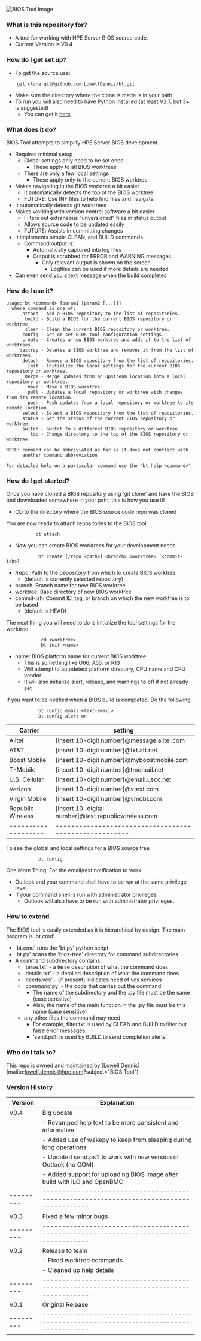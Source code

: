 ![BIOS Tool Image](https://github.com/LowellDennis/bt/blob/main/BiosTool.jpg)

### What is this repository for? ###

* A tool for working with HPE Server BIOS source code.
* Current Version is V0.4

### How do I get set up? ###

* To get the source use:
```
    git clone git@github.com:LowellDennis/bt.git
```
* Make sure the directory where the clone is made is in your path
* To run you will also need to have Python installed (at least V2.7, but 3+ is suggested)
    * You can get it [here](https://www.python.org/)

### What does it do? ###

BIOS Tool attempts to simplify HPE Server BIOS development.

* Requires minimal setup
    * Global settings only need to be set once
        * These apply to all BIOS worktrees
    * There are only a few local settings
        * These apply only to the current BIOS worktree
* Makes navigating in the BIOS worktree a bit easier
    * It automatically detects the top of the BIOS worktree
    * FUTURE: Use INF files to help find files and navigate
* It automatically detects git worktrees
* Makes working with version control software a bit easier
    * Filters out extraneous "unversioned" files in status output
    * Allows source code to be updated easily
    * FUTURE: Assists in committing changes
* It implements simple CLEAN, and BUILD commands
    * Command output is:
        * Automatically captured into log files
        * Output is scrubbed for ERROR and WARNING messages
            * Only relevant output is shown on the screen
                * Logfiles can be used if more details are needed
* Can even send you a text message when the build completes

### How do I use it? ###
~~~
usage: bt <command> [param1 [param2 [...]]]
  where command is one of:
      attach - Add a BIOS repository to the list of repositories.
       build - Build a BIOS for the current BIOS repository or worktree.
       clean - Clean the current BIOS repository or worktree.
      config - Get or set BIOS tool configuration settings.
      create - Creates a new BIOS worktree and adds it to the list of worktrees.
     destroy - Deletes a BIOS worktree and removes it from the list of worktrees.
      detach - Remove a BIOS repository from the list of repositories.
        init - Initialize the local settings for the current BIOS repository or worktree.
       merge - Merge updates from an upstream location into a local repository or worktree.
        move - Move a BIOS worktree.
        pull - Updates a local repository or worktree with changes from its remote location.
        push - Push updates from a local repository or worktree to its remote location.
      select - Select a BIOS repository from the list of repositories.
      status - Get the status of the current BIOS repository or worktree.
      switch - Switch to a different BIOS repository or worktree.
         top - Change directory to the top of the BIOS repository or worktree.

NOTE: command can be abbreviated as far as it does not conflict with
      another command abbreviation

For detailed help on a particular command use the "bt help <command>"
~~~
### How do I get started? ###

Once you have cloned a BIOS repository using 'git clone'
and have the BIOS tool downloaded somewhere in your path, this is how you use it!

* CD to the directory where the BIOS source code repo was cloned

You are now ready to attach repositories to the BIOS tool
~~~
           bt attach
~~~
* Now you can create BIOS worktrees for your development needs.
~~~
            bt create [/repo <path>] <branch> <worktree> [<commit-ish>]
~~~
*  /repo: Path to the pepository from which to create BIOS worktree
   * (default is currently selected repository)
*  branch: Branch name for new BIOS worktree
*  worktree: Base directory of new BIOS worktree
*  commit-ish: Commit ID, tag, or branch on which the new worktree is to be based
   * (default is HEAD)

The next thing you will need to do is initialize the tool settings for the worktree.
~~~
             cd <worktree>
             bt init <name>
~~~
* name: BIOS platform name for current BIOS worktree
   * This is something like U66, A55, or R13
   * Will attempt to autodetect platform directory, CPU name and CPU vendor
   * It will also initialize alert, release, and warnings to off if not already set

If you want to be notified when a BIOS build is completed.
Do the following
~~~
            bt config email <text-email>
            bt config alert on
~~~
| Carrier           | <text-email> setting                                 |
|-------------------|------------------------------------------------------|
| Alltel            | [insert 10-digit number]@message.alltel.com          |
| AT&T              | [insert 10-digit number]@txt.att.net                 |
| Boost Mobile      | [insert 10-digit number]@myboostmobile.com           |
| T-Mobile          | [insert 10-digit number]@tmomail.net                 |
| U.S. Cellular     | [insert 10-digit number]@email.uscc.net              |
| Verizon           | [insert 10-digit number]@vtext.com                   |
| Virgin Mobile     | [insert 10-digit number]@vmobl.com                   |
| Republic Wireless | [insert 10-digital number]@text.republicwireless.com |
|-------------------|------------------------------------------------------|

To see the global and local settings for a BIOS source tree
~~~
            bt config
~~~

One More Thing: For the email/text notification to work
* Outlook and your command shell have to be run at the same privilege level.
* If your command shell is run with administrator privileges
   * Outlook will also have to be run with administrator privileges.

### How to extend ###
The BIOS tool is easily extended as it is hierarchical by design.
The main program is 'bt.cmd'

* 'bt.cmd' runs the 'bt.py' python script
* 'bt.py' scans the 'bios-tree' directory for command subdirectories
* A command subdirectory contains:
    * 'terse.txt'    - a terse    description of what the command does
    * 'details.txt'  - a detailed description of what the command does
    * 'needs.vcs'    - (if present) indicates need of vcs services
    * '*command*.py' - the code that carries out the command
        * The name of the subdirectory and the .py file must be the same (case sensitive)
        * Also, the name of the main function in the .py file must be this name (case sensitive)
    * any other files the command may need
        * For example, filter.txt is used by CLEAN and BUILD to filter out false error messages,
        * 'send.ps1' is used by BUILD to send completion alerts. 

### Who do I talk to? ###
 This repo is owned and maintained by [Lowell Dennis](mailto:lowell.dennis@hpe.com?subject="BIOS Tool")

### Version History ###
| Version | Explanation                                                                            |
|---------|----------------------------------------------------------------------------------------|
| V0.4	  | Big update                                                                             |
|         | - Revamped help text to be more consistent and informative                             |
|         | - Added use of wakepy to keep from sleeping during long operations                     | 
|         | - Updated send.ps1 to work with new version of Outlook (no COM)                        | 
|         | - Added support for uploading BIOS image after build with iLO and OpenBMC              |
|---------|----------------------------------------------------------------------------------------|
| V0.3	  | Fixed a few minor bugs                                                                 |
|---------|----------------------------------------------------------------------------------------|
| V0.2	  | Release to team                                                                        |
|         | - Fixed worktree commands                                                              |
|         | - Cleaned up help details                                                              |
|---------|----------------------------------------------------------------------------------------|
| V0.1	  | Original Release                                                                       |
|---------|----------------------------------------------------------------------------------------|
